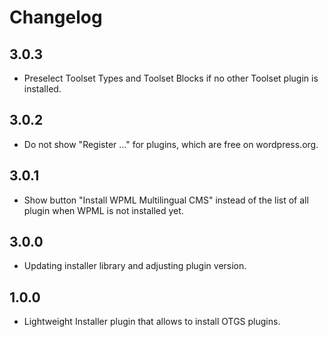 # Changelog

## 3.0.3
- Preselect Toolset Types and Toolset Blocks if no other Toolset plugin is installed.

## 3.0.2
- Do not show "Register ..." for plugins, which are free on wordpress.org.

## 3.0.1
- Show button "Install WPML Multilingual CMS" instead of the list of all plugin when WPML is not installed yet.

## 3.0.0
- Updating installer library and adjusting plugin version.

## 1.0.0

- Lightweight Installer plugin that allows to install OTGS plugins.
